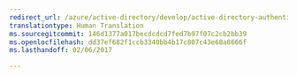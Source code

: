```yaml
---
redirect_url: /azure/active-directory/develop/active-directory-authentication-scenarios
translationtype: Human Translation
ms.sourcegitcommit: 146d1377a017becdcdcd7fed7b97f07c2cb2bb39
ms.openlocfilehash: dd37ef682f1ccb3340bb4b17c807c43e68a8666f
ms.lasthandoff: 02/06/2017

---
```

